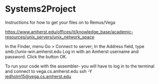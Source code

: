 # Systems2Project


Instructions for how to get your files on to Remus/Vega

https://www.amherst.edu/offices/it/knowledge_base/academic-resources/unix_servers/unix_network_space

In the Finder, menu Go > Connect to server;
In the Address field, type smb://unix-win.amherst.edu 
Log in with an Amherst username and password.
Click the button OK.


To run your code with the assembler- you will have to log in to the terminal and connect to vega.cs.amherst.edu
ssh -Y jedholm15@vega.cs.amherst.edu


